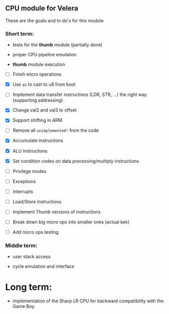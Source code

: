 ## CPU module for Velera

These are the goals and to do's for this module

### Short term:

- tests for the **thumb** module (partially done)

- proper CPU pipeline emulation

- **thumb** module execution

- [ ] Finish micro operations

- [X] Use `as` to cast to u8 from bool
- [ ] Implement data transfer instructions (LDR, STR, ...) the right way (supporting addressing)
- [X] Change val2 and val3 to offset
- [X] Support shifting in ARM
- [ ] Remove all `unimplemented!` from the code
- [X] Accumulate instructions
- [X] ALU Instructions
- [X] Set condition codes on data processing/multiply instructions
- [ ] Privilege modes
- [ ] Exceptions
- [ ] Interrupts
- [ ] Load/Store instructions
- [ ] Implement Thumb versions of instructions
- [ ] Break down big micro ops into smaller ones (actual kek)
- [ ] Add micro ops testing

### Middle term:

- user stack access

- cycle emulation and interface

# Long term:

- implementation of the Sharp LR CPU for backward compatibility with the Game Boy.
